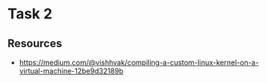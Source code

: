 # Task 2

## Resources

* https://medium.com/@vishhvak/compiling-a-custom-linux-kernel-on-a-virtual-machine-12be9d32189b

